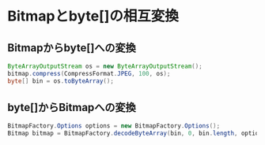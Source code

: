 # Bitmapとbyte[]の相互変換

## Bitmapからbyte[]への変換

```java
ByteArrayOutputStream os = new ByteArrayOutputStream();
bitmap.compress(CompressFormat.JPEG, 100, os);
byte[] bin = os.toByteArray();
```

## byte[]からBitmapへの変換

```java
BitmapFactory.Options options = new BitmapFactory.Options();
Bitmap bitmap = BitmapFactory.decodeByteArray(bin, 0, bin.length, options);
```
